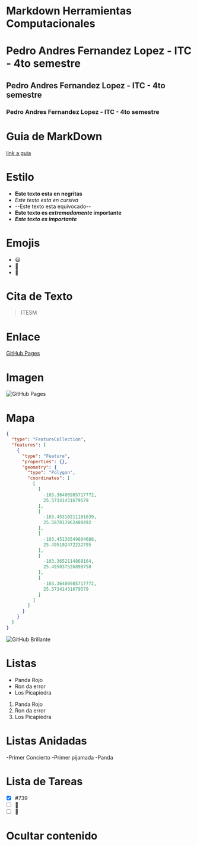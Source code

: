 # Markdown Herramientas Computacionales
# Pedro Andres Fernandez Lopez - ITC - 4to semestre
## Pedro Andres Fernandez Lopez - ITC - 4to semestre
### Pedro Andres Fernandez Lopez - ITC - 4to semestre

# Guia de MarkDown
[link a guia](https://www.markdownguide.org/cheat-sheet/)

# Estilo
- **Este texto esta en negritas**
- *Este texto esta en cursiva*
- --Este texto esta equivocado--
- **Este texto es _extremadamente_ importante**
- ***Este texto es importante***

# Emojis
- :smiley:
- :grapes:
- :watermelon:

# Cita de Texto
> ITESM

# Enlace
[GitHub Pages](https://www.pages.github.com/)

# Imagen
![GitHub Pages](https://avatars.githubusercontent.com/u/77637841?v=4)

# Mapa
```geojson
{
  "type": "FeatureCollection",
  "features": [
    {
      "type": "Feature",
      "properties": {},
      "geometry": {
        "type": "Polygon",
        "coordinates": [
          [
            [
              -103.36400985717772,
              25.57341431679579
            ],
            [
              -103.45310211181639,
              25.587813962480492
            ],
            [
              -103.45138549804688,
              25.495192472232795
            ],
            [
              -103.3652114868164,
              25.495037526899758
            ],
            [
              -103.36400985717772,
              25.57341431679579
            ]
          ]
        ]
      }
    }
  ]
}
```

![GitHub Brillante](https://tec.mx/sites/default/files/styles/header_full/public/201812/FacharaTec_0.jpg?itok=_HoeD7qc)

# Listas
- Panda Rojo
- Ron da error
- Los Picapiedra

1. Panda Rojo
2. Ron da error
3. Los Picapiedra

# Listas Anidadas
-Primer Concierto
    -Primer pijamada
        -Panda

# Lista de Tareas
- [x] #739
- [ ] :apple:
- [ ] :tada:

# Ocultar contenido
<!-- No me ves -->
